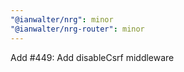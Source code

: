 ```yaml
---
"@ianwalter/nrg": minor
"@ianwalter/nrg-router": minor
---
```


Add #449: Add disableCsrf middleware
